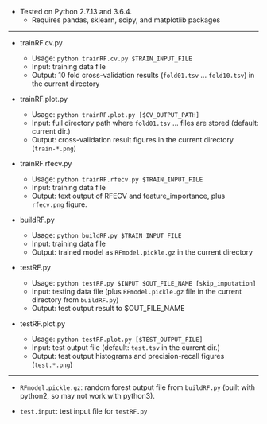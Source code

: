 - Tested on Python 2.7.13 and 3.6.4.
  + Requires pandas, sklearn, scipy, and matplotlib packages

___


- trainRF.cv.py
  + Usage: `python trainRF.cv.py $TRAIN_INPUT_FILE`
  + Input: training data file
  + Output: 10 fold cross-validation results (`fold01.tsv` ... `fold10.tsv`) in the current directory

- trainRF.plot.py
  + Usage: `python trainRF.plot.py [$CV_OUTPUT_PATH]`
  + Input: full directory path where `fold01.tsv` ... files are stored (default: current dir.)
  + Output: cross-validation result figures in the current directory (`train-*.png`)

- trainRF.rfecv.py
  + Usage: `python trainRF.rfecv.py $TRAIN_INPUT_FILE`
  + Input: training data file
  + Output: text output of RFECV and feature_importance, plus `rfecv.png` figure.

- buildRF.py
  + Usage: `python buildRF.py $TRAIN_INPUT_FILE`
  + Input: training data file
  + Output: trained model as `RFmodel.pickle.gz` in the current directory

- testRF.py
  + Usage: `python testRF.py $INPUT $OUT_FILE_NAME [skip_imputation]`
  + Input: testing data file (plus `RFmodel.pickle.gz` file in the current directory from `buildRF.py`)
  + Output: test output result to $OUT_FILE_NAME

- testRF.plot.py
  + Usage: `python testRF.plot.py [$TEST_OUTPUT_FILE]`
  + Input: test output file (default: `test.tsv` in the current dir.)
  + Output: test output histograms and precision-recall figures (`test.*.png`)

___


- `RFmodel.pickle.gz`: random forest output file from `buildRF.py` (built with python2, so may not work with python3).

- `test.input`: test input file for `testRF.py`
